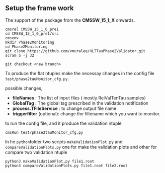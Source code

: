 ## Setup the frame work

The support of the package from the **CMSSW_15_1_X** onwards.
```
cmsrel CMSSW_15_1_0_pre1
cd CMSSW_15_1_0_pre1/src
cmsenv
mkdir Phase2Monitoring
cd Phase2Monitoring
git clone https://github.com/vmuralee/HLTTauPhase2Validator.git
scram b -j 32

git checkout <new branch>
```

To produce the flat ntuples make the necessay changes in the config file `test/phase2tauMonitor_cfg.py`.

possible changes,
  - **fileNames** : The list of input files ( mostly RelValTenTau samples)
  - **GlobalTag** : The global tag prescribed in the validation notification
  - **process.TFileService** : to change output file name
  - **triggerfilter** (optional): change the filtename which you want to monitor.

to run the config file, and it produce the validation ntuple
```
cmsRun test/phase2tauMonitor_cfg.py
```

In he `python`folder two scripts `makeValidationPlot.py` and `compareValidationPlots.py` one for make the validation plots and other for compare two validation ntuple

```
python3 makeValidationPlot.py file1.root
python3 compareValidationPlots.py file1.root file2.root

```
